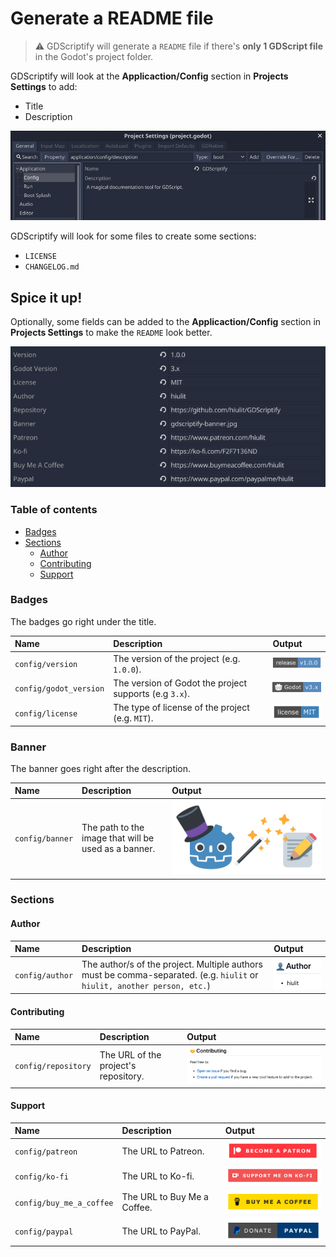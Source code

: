# Generate a README file

> ⚠️ GDScriptify will generate a `README` file if there's **only 1 GDScript file** in the Godot's project folder.

GDScriptify will look at the **Applicaction/Config** section in **Projects Settings** to add:

- Title
- Description

![Project Settings](../examples/project-settings.png)

GDScriptify will look for some files to create some sections:

- `LICENSE`
- `CHANGELOG.md`

## Spice it up!

Optionally, some fields can be added to the **Applicaction/Config** section in **Projects Settings** to make the `README` look better.

![Project Settings Optional](../examples/project-settings-optional.png)

### Table of contents

- [Badges](#badges)
- [Sections](#sections)
  - [Author](#author)
  - [Contributing](#contributing)
  - [Support](#support)

### Badges

The badges go right under the title.

|Name|Description|Output|
|:-|:-|:-|
|`config/version`|The version of the project (e.g. `1.0.0`).|![Version badge](../examples/badge-version.png)|
|`config/godot_version`|The version of Godot the project supports (e.g `3.x`).|![Godot version badge](../examples/badge-godot-version.png)|
|`config/license`|The type of license of the project (e.g. `MIT`).|![License badge](../examples/badge-license.png)|

### Banner

The banner goes right after the description.

|Name|Description|Output|
|:-|:-|:-|
|`config/banner`|The path to the image that will be used as a banner.|![Banner](../gdscriptify-banner.jpg)|

### Sections

#### Author

|Name|Description|Output|
|:-|:-|:-|
|`config/author`|The author/s of the project. Multiple authors must be comma-separated. (e.g. `hiulit` or `hiulit, another person, etc.`)|![Author](../examples/author.png)|

#### Contributing

|Name|Description|Output|
|:-|:-|:-|
|`config/repository`|The URL of the project's repository.|![Contributing](../examples/contributing.png)|

#### Support

|Name|Description|Output|
|:-|:-|:-|
|`config/patreon`|The URL to Patreon.|![Patreon](../examples/patreon.png)|
|`config/ko-fi`|The URL to Ko-fi.|![Ko-fi](../examples/ko-fi.png)|
|`config/buy_me_a_coffee`|The URL to Buy Me a Coffee.|![Buy Me a Coffee](../examples/buy_me_a_coffee.png)|
|`config/paypal`|The URL to PayPal.|![Paypal](../examples/paypal.png)|
